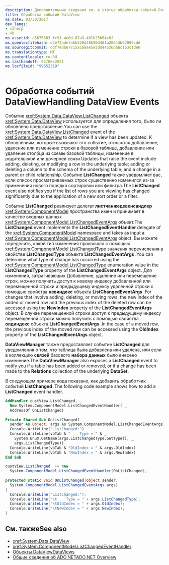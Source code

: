 ```yaml
---
description: Дополнительные сведения см. в статье обработка событий DataView.
title: Обработка событий DataView
ms.date: 03/30/2017
dev_langs:
- csharp
- vb
ms.assetid: e5675663-fc91-4e0d-87a9-481b25b64c0f
ms.openlocfilehash: d3e72adefa6b320d48b90d481a20644b62009cdd
ms.sourcegitcommit: ddf7edb67715a5b9a45e3dd44536dabc153c1de0
ms.translationtype: MT
ms.contentlocale: ru-RU
ms.lasthandoff: 02/06/2021
ms.locfileid: "99652319"
---
```

# <a name="handling-dataview-events"></a><span data-ttu-id="23b8b-103">Обработка событий DataView</span><span class="sxs-lookup"><span data-stu-id="23b8b-103">Handling DataView Events</span></span>

<span data-ttu-id="23b8b-104">Событие <xref:System.Data.DataView.ListChanged> объекта <xref:System.Data.DataView> используется для определения того, было ли обновлено представление.</span><span class="sxs-lookup"><span data-stu-id="23b8b-104">You can use the <xref:System.Data.DataView.ListChanged> event of the <xref:System.Data.DataView> to determine if a view has been updated.</span></span> <span data-ttu-id="23b8b-105">К обновлениям, которые вызывают это событие, относятся добавление, удаление или изменение строки в базовой таблице, добавление или удаление столбца из схемы базовой таблицы, изменение в родительской или дочерней связи.</span><span class="sxs-lookup"><span data-stu-id="23b8b-105">Updates that raise the event include adding, deleting, or modifying a row in the underlying table; adding or deleting a column to the schema of the underlying table; and a change in a parent or child relationship.</span></span> <span data-ttu-id="23b8b-106">Событие **ListChanged** также уведомляет вас, если список просматриваемых строк существенно изменился из-за применения нового порядка сортировки или фильтра.</span><span class="sxs-lookup"><span data-stu-id="23b8b-106">The **ListChanged** event also notifies you if the list of rows you are viewing has changed significantly due to the application of a new sort order or a filter.</span></span>  
  
 <span data-ttu-id="23b8b-107">Событие **ListChanged** реализует делегат **листчанжедевенсандлер** <xref:System.ComponentModel> пространства имен и принимает в качестве входных данных <xref:System.ComponentModel.ListChangedEventArgs> объект.</span><span class="sxs-lookup"><span data-stu-id="23b8b-107">The **ListChanged** event implements the **ListChangedEventHandler** delegate of the <xref:System.ComponentModel> namespace and takes as input a <xref:System.ComponentModel.ListChangedEventArgs> object.</span></span> <span data-ttu-id="23b8b-108">Вы можете определить, какой тип изменения произошло с помощью <xref:System.ComponentModel.ListChangedType> значения перечисления в свойстве **ListChangedType** объекта **ListChangedEventArgs** .</span><span class="sxs-lookup"><span data-stu-id="23b8b-108">You can determine what type of change has occurred using the <xref:System.ComponentModel.ListChangedType> enumeration value in the **ListChangedType** property of the **ListChangedEventArgs** object.</span></span> <span data-ttu-id="23b8b-109">Для изменений, затрагивающих Добавление, удаление или перемещение строк, можно получить доступ к новому индексу добавленной или перемещенной строки и предыдущему индексу удаленной строки с помощью свойства **невиндекс** объекта **ListChangedEventArgs** .</span><span class="sxs-lookup"><span data-stu-id="23b8b-109">For changes that involve adding, deleting, or moving rows, the new index of the added or moved row and the previous index of the deleted row can be accessed using the **NewIndex** property of the **ListChangedEventArgs** object.</span></span> <span data-ttu-id="23b8b-110">В случае перемещенной строки доступ к предыдущему индексу перемещенной строки можно получить с помощью свойства **олдиндекс** объекта **ListChangedEventArgs** .</span><span class="sxs-lookup"><span data-stu-id="23b8b-110">In the case of a moved row, the previous index of the moved row can be accessed using the **OldIndex** property of the **ListChangedEventArgs** object.</span></span>  
  
 <span data-ttu-id="23b8b-111">**DataViewManager** также предоставляет событие **ListChanged** для уведомления о том, что таблица была добавлена или удалена, или если в коллекцию **связей** базового **набора данных** было внесено изменение.</span><span class="sxs-lookup"><span data-stu-id="23b8b-111">The **DataViewManager** also exposes a **ListChanged** event to notify you if a table has been added or removed, or if a change has been made to the **Relations** collection of the underlying **DataSet**.</span></span>  
  
 <span data-ttu-id="23b8b-112">В следующем примере кода показано, как добавить обработчик событий **ListChanged** .</span><span class="sxs-lookup"><span data-stu-id="23b8b-112">The following code example shows how to add a **ListChanged** event handler.</span></span>  
  
```vb  
AddHandler custView.ListChanged, _  
  New System.ComponentModel.ListChangedEventHandler( _  
  AddressOf OnListChanged)  
  
Private Shared Sub OnListChanged( _  
  sender As Object, args As System.ComponentModel.ListChangedEventArgs)  
  Console.WriteLine("ListChanged:")  
  Console.WriteLine(vbTab & "    Type = " & _  
    System.Enum.GetName(args.ListChangedType.GetType(), _  
    args.ListChangedType))  
  Console.WriteLine(vbTab & "OldIndex = " & args.OldIndex)  
  Console.WriteLine(vbTab & "NewIndex = " & args.NewIndex)  
End Sub  
```  
  
```csharp  
custView.ListChanged  += new
  System.ComponentModel.ListChangedEventHandler(OnListChanged);  
  
protected static void OnListChanged(object sender,
  System.ComponentModel.ListChangedEventArgs args)  
{  
  Console.WriteLine("ListChanged:");  
  Console.WriteLine("\t    Type = " + args.ListChangedType);  
  Console.WriteLine("\tOldIndex = " + args.OldIndex);  
  Console.WriteLine("\tNewIndex = " + args.NewIndex);  
}  
```  
  
## <a name="see-also"></a><span data-ttu-id="23b8b-113">См. также</span><span class="sxs-lookup"><span data-stu-id="23b8b-113">See also</span></span>

- <xref:System.Data.DataView>
- <xref:System.ComponentModel.ListChangedEventHandler>
- [<span data-ttu-id="23b8b-114">Объекты DataView</span><span class="sxs-lookup"><span data-stu-id="23b8b-114">DataViews</span></span>](dataviews.md)
- [<span data-ttu-id="23b8b-115">Общие сведения об ADO.NET</span><span class="sxs-lookup"><span data-stu-id="23b8b-115">ADO.NET Overview</span></span>](../ado-net-overview.md)
